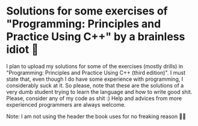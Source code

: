# Solutions for some exercises of "Programming: Principles and Practice Using C++" by a brainless idiot 🚀
I plan to upload my solutions for some of the exercises (mostly drills) in "Programming: Principles and Practice Using C++ (third edition)". 
I must state that, even though I do have some experience with programming, I considerably suck at it. So please, note that these are the solutions of a very dumb student trying to learn the language and how to write good shit. Please, consider any of my code as shit :)
Help and advices from more experienced programmers are always welcome.

Note: I am not using the header the book uses for no freaking reason 🍷🗿

